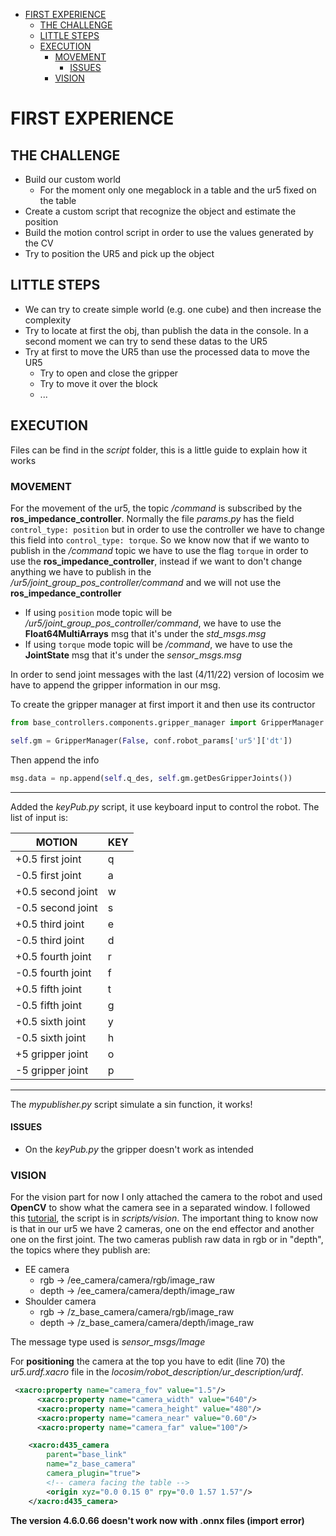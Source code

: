 - [FIRST EXPERIENCE](#first-experience)
  - [THE CHALLENGE](#the-challenge)
  - [LITTLE STEPS](#little-steps)
  - [EXECUTION](#execution)
    - [MOVEMENT](#movement)
      - [ISSUES](#issues)
    - [VISION](#vision)


# FIRST EXPERIENCE 
## THE CHALLENGE
- Build our custom world
  - For the moment only one megablock in a table and the ur5 fixed on the table
- Create a custom script that recognize the object and estimate the position
- Build the motion control script in order to use the values generated by the CV 
- Try to position the UR5 and pick up the object
  
## LITTLE STEPS
- We can try to create simple world (e.g. one cube) and then increase the complexity
- Try to locate at first the obj, than publish the data in the console. In a second moment we can try to send these datas to the UR5
- Try at first to move the UR5 than use the processed data to move the UR5
  - Try to open and close the gripper
  - Try to move it over the block
  - ...


## EXECUTION
Files can be find in the *script* folder, this is a little guide to explain how it works
### MOVEMENT
For the movement of the ur5, the topic */command* is subscribed by the **ros_impedance_controller**. Normally the file *params.py* has the field `control_type: position` but in order to use the controller we have to change this field into `control_type: torque`. So we know now that if we wanto to publish in the */command* topic we have to use the flag `torque` in order to use the **ros_impedance_controller**, instead if we want to don't change anything we have to publish in the */ur5/joint_group_pos_controller/command* and we will not use the **ros_impedance_controller**
  - If using `position` mode topic will be */ur5/joint_group_pos_controller/command*, we have to use the **Float64MultiArrays** msg that it's under the *std_msgs.msg*
  - If using `torque` mode topic will be */command*, we have to use the **JointState** msg that it's under the *sensor_msgs.msg*

In order to send joint messages with the last (4/11/22) version of locosim we have to append the gripper information in our msg.

To create the gripper manager at first import it and then use its contructor
```PYTHON
from base_controllers.components.gripper_manager import GripperManager
```
```PYTHON
self.gm = GripperManager(False, conf.robot_params['ur5']['dt'])
```
Then append the info 
```PYTHON
msg.data = np.append(self.q_des, self.gm.getDesGripperJoints())
```
---

Added the *keyPub.py* script, it use keyboard input to control the robot. The list of input is:

|MOTION|KEY|
|------|---|
|+0.5 first joint|q|
|-0.5 first joint|a|
|+0.5 second joint|w|
|-0.5 second joint|s|
|+0.5 third joint|e|
|-0.5 third joint|d|
|+0.5 fourth joint|r|
|-0.5 fourth joint|f|
|+0.5 fifth joint|t|
|-0.5 fifth joint|g|
|+0.5 sixth joint|y|
|-0.5 sixth joint|h|
|+5 gripper joint|o|
|-5 gripper joint|p|

---

The *mypublisher.py* script simulate a sin function, it works!

#### ISSUES
- On the *keyPub.py* the gripper doesn't work as intended
  
### VISION
For the vision part for now I only attached the camera to the robot and used **OpenCV** to show what the camera see in a separated window. I followed this [tutorial](http://wiki.ros.org/cv_bridge/Tutorials/ConvertingBetweenROSImagesAndOpenCVImagesPython), the script is in *scripts/vision*. The important thing to know now is that in our ur5 we have 2 cameras, one on the end effector and another one on the first joint. The two cameras publish raw data in rgb or in "depth", the topics where they publish are:
- EE camera
  - rgb -> /ee_camera/camera/rgb/image_raw
  - depth -> /ee_camera/camera/depth/image_raw
- Shoulder camera
  - rgb -> /z_base_camera/camera/rgb/image_raw
  - depth -> /z_base_camera/camera/depth/image_raw

The message type used is *sensor_msgs/Image*

For **positioning** the camera at the top you have to edit (line 70) the *ur5.urdf.xacro* file in the *locosim/robot_description/ur_description/urdf*. 

```XML
 <xacro:property name="camera_fov" value="1.5"/>
	  <xacro:property name="camera_width" value="640"/> 
	  <xacro:property name="camera_height" value="480"/>
	  <xacro:property name="camera_near" value="0.60"/>
	  <xacro:property name="camera_far" value="100"/> 

	<xacro:d435_camera 
		parent="base_link" 
		name="z_base_camera"
		camera_plugin="true">  
		<!-- camera facing the table -->
		<origin xyz="0.0 0.15 0" rpy="0.0 1.57 1.57"/>
	</xacro:d435_camera>
```
**The version 4.6.0.66 doesn't work now with .onnx files (import error)**
